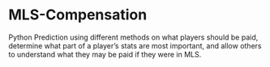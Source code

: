 # MLS-Compensation
Python Prediction using different methods on what players should be paid, determine what part of a player’s stats are most important, and allow others to understand what they may be paid if they were in MLS.
